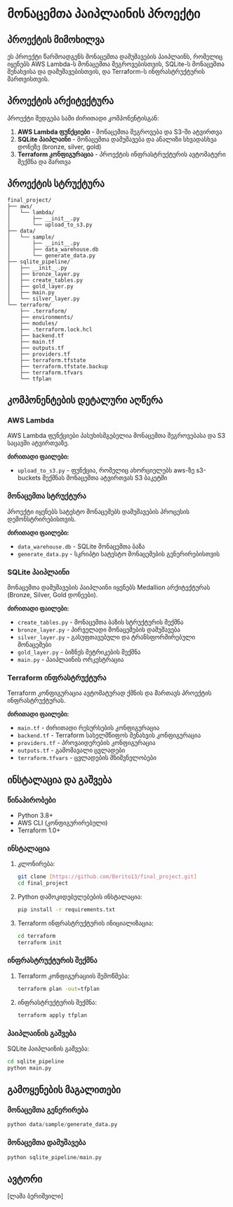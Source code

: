 # მონაცემთა პაიპლაინის პროექტი

## პროექტის მიმოხილვა
ეს პროექტი წარმოადგენს მონაცემთა დამუშავების პაიპლაინს, რომელიც იყენებს AWS Lambda-ს მონაცემთა შეგროვებისთვის, SQLite-ს მონაცემთა შენახვისა და დამუშავებისთვის, და Terraform-ს ინფრასტრუქტურის მართვისთვის.

## პროექტის არქიტექტურა

პროექტი შედგება სამი ძირითადი კომპონენტისგან:
1. **AWS Lambda ფუნქციები** - მონაცემთა შეგროვება და S3-ში ატვირთვა
2. **SQLite პაიპლაინი** - მონაცემთა დამუშავება და ანალიზი სხვადასხვა დონეზე (bronze, silver, gold)
3. **Terraform კონფიგურაცია** - პროექტის ინფრასტრუქტურის ავტომატური შექმნა და მართვა

## პროექტის სტრუქტურა

```
final_project/
├── aws/
│   └── lambda/
│       ├── __init__.py
│       └── upload_to_s3.py
├── data/
│   └── sample/
│       ├── __init__.py
│       ├── data_warehouse.db
│       └── generate_data.py
├── sqlite_pipeline/
│   ├── __init__.py
│   ├── bronze_layer.py
│   ├── create_tables.py
│   ├── gold_layer.py
│   ├── main.py
│   └── silver_layer.py
└── terraform/
    ├── .terraform/
    ├── environments/
    ├── modules/
    ├── .terraform.lock.hcl
    ├── backend.tf
    ├── main.tf
    ├── outputs.tf
    ├── providers.tf
    ├── terraform.tfstate
    ├── terraform.tfstate.backup
    ├── terraform.tfvars
    └── tfplan
```

## კომპონენტების დეტალური აღწერა

### AWS Lambda

AWS Lambda ფუნქციები პასუხისმგებელია მონაცემთა შეგროვებასა და S3 საცავში ატვირთვაზე.

**ძირითადი ფაილები:**
- `upload_to_s3.py` - ფუნქცია, რომელიც ახორციელებს aws-ზე s3-buckets შექმნას მონაცემთა ატვირთვას S3 ბაკეტში

### მონაცემთა სტრუქტურა

პროექტი იყენებს სატესტო მონაცემებს დამუშავების პროცესის დემონსტრირებისთვის.

**ძირითადი ფაილები:**
- `data_warehouse.db` - SQLite მონაცემთა ბაზა
- `generate_data.py` - სკრიპტი სატესტო მონაცემების გენერირებისთვის

### SQLite პაიპლაინი

მონაცემთა დამუშავების პაიპლაინი იყენებს Medallion არქიტექტურას (Bronze, Silver, Gold დონეები).

**ძირითადი ფაილები:**
- `create_tables.py` - მონაცემთა ბაზის სტრუქტურის შექმნა
- `bronze_layer.py` - პირველადი მონაცემების დამუშავება
- `silver_layer.py` - გასუფთავებული და ტრანსფორმირებული მონაცემები
- `gold_layer.py` - ბიზნეს მეტრიკების შექმნა
- `main.py` - პაიპლაინის ორკესტრაცია

### Terraform ინფრასტრუქტურა

Terraform კონფიგურაცია ავტომატურად ქმნის და მართავს პროექტის ინფრასტრუქტურას.

**ძირითადი ფაილები:**
- `main.tf` - ძირითადი რესურსების კონფიგურაცია
- `backend.tf` - Terraform სახელმწიფოს შენახვის კონფიგურაცია
- `providers.tf` - პროვაიდერების კონფიგურაცია
- `outputs.tf` - გამომავალი ცვლადები
- `terraform.tfvars` - ცვლადების მნიშვნელობები

## ინსტალაცია და გაშვება

### წინაპირობები
- Python 3.8+
- AWS CLI (კონფიგურირებული)
- Terraform 1.0+

### ინსტალაცია

1. კლონირება:
   ```bash
   git clone [https://github.com/Berito13/final_project.git]
   cd final_project
   ```

2. Python დამოკიდებულებების ინსტალაცია:
   ```bash
   pip install -r requirements.txt
   ```

3. Terraform ინფრასტრუქტურის ინიციალიზაცია:
   ```bash
   cd terraform
   terraform init
   ```

### ინფრასტრუქტურის შექმნა

1. Terraform კონფიგურაციის შემოწმება:
   ```bash
   terraform plan -out=tfplan
   ```

2. ინფრასტრუქტურის შექმნა:
   ```bash
   terraform apply tfplan
   ```

### პაიპლაინის გაშვება

SQLite პაიპლაინის გაშვება:
```bash
cd sqlite_pipeline
python main.py
```

## გამოყენების მაგალითები

### მონაცემთა გენერირება

```python
python data/sample/generate_data.py
```

### მონაცემთა დამუშავება

```python
python sqlite_pipeline/main.py
```

## ავტორი

[ლაშა ბერიშვილი]
